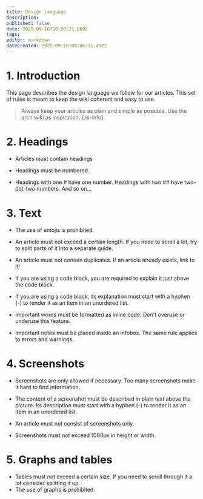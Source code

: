```yaml
---
title: Design language
description: 
published: false
date: 2025-09-16T10:00:21.869Z
tags: 
editor: markdown
dateCreated: 2025-09-16T09:06:31.497Z
---
```


# 1. Introduction

This page describes the design language we follow for our articles. This set of rules is meant to keep the wiki coherent and easy to use.

> Always keep your articles as plain and simple as possible. Use the arch wiki as inspiration.
{.is-info}


# 2. Headings

- Articles must contain headings

- Headings must be numbered.

- Headings with one # have one number. Headings with two ## have two-dot-two numbers. And so on...

# 3. Text

- The use of emojis is prohibited. 

- An article must not exceed a certain length. If you need to scroll a lot, try to split parts of it into a separate guide.

- An article must not contain duplicates. If an article already exists, link to it!

- If you are using a code block, you are required to explain it just above the code block.

- If you are using a code block, its explanation must start with a hyphen (-) to render it as an item in an unordered list.

- Important words must be formatted as inline code. Don't overuse or underuse this feature.

- Important notes must be placed inside an infobox. The same rule applies to errors and warnings.

# 4. Screenshots

- Screenshots are only allowed if necessary. Too many screenshots make it hard to find information.

- The content of a screenshot must be described in plain text above the picture. Its description must start with a hyphen (-) to render it as an item in an unordered list.

- An article must not consist of screenshots only.

- Screenshots must not exceed 1000px in height or width.

# 5. Graphs and tables
- Tables must not exceed a certain size. If you need to scroll through it a lot consider splitting it up.
- The use of graphs is prohibited.